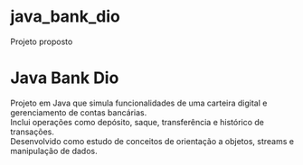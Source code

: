 # java_bank_dio
Projeto proposto

# Java Bank Dio

Projeto em Java que simula funcionalidades de uma carteira digital e gerenciamento de contas bancárias.  
Inclui operações como depósito, saque, transferência e histórico de transações.  
Desenvolvido como estudo de conceitos de orientação a objetos, streams e manipulação de dados.
